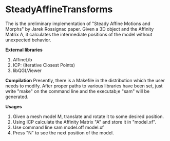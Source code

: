 # SteadyAffineTransforms

The is the preliminary implementation of "Steady Affine Motions and Morphs" by Jarek Rossignac paper. Given
a 3D object and the Affinity Matrix A, it calculates the intermediate positions of the model without unexpected
behavior.

**External libraries**
1. AffineLib
2. ICP: (Iterative Closest Points)
3. libQGLViewer

**Compilation**
Presently, there is a Makefile in the distribution which the user needs to modify.
After proper paths to various libraries have been set, just write "make" on the
command line and the executab;e "sam" will be generated.

**Usages**
1. Given a mesh model M, translate and rotate it to some desired position. 
2. Using ICP calculate the Affinity Matrix "A" and store it in "model.xf".
3. Use command line
       sam model.off model.xf
4. Press "N" to see the next position of the model.



